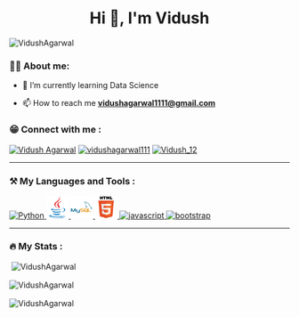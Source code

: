 <h1 align="center">Hi 👋, I'm Vidush</h1>

<p align="left"> <img src="https://komarev.com/ghpvc/?username=VidushAgarwal&label=Profile%20views&color=0e75b6&style=flat" alt="VidushAgarwal" /> </p>

### 👨‍💻 About me:

- 🌱 I’m currently learning Data Science

- 📫 How to reach me **vidushagarwal1111@gmail.com**

### 😁 Connect with me :

<p align="left">
<a href="https://www.linkedin.com/in/vidush-agarwal-a960b01b9/" target="blank"><img align="center" src="https://raw.githubusercontent.com/rahuldkjain/github-profile-readme-generator/master/src/images/icons/Social/linked-in-alt.svg" alt="Vidush Agarwal" height="30" width="40" /></a>
<a href="https://www.hackerrank.com/vidushagarwal111" target="blank"><img align="center" src="https://raw.githubusercontent.com/rahuldkjain/github-profile-readme-generator/master/src/images/icons/Social/hackerrank.svg" alt="vidushagarwal111" height="30" width="40" /></a>
<a href="https://leetcode.com/Vidush_12/" target="blank"><img align="center" src="https://raw.githubusercontent.com/rahuldkjain/github-profile-readme-generator/master/src/images/icons/Social/leet-code.svg" alt="Vidush_12" height="30" width="40" /></a>
</p>

---

### ⚒️ My Languages and Tools :

<p align="left"> <a href="https://www.python.org/" target="_blank" rel="noreferrer"> <img src="https://s3.dualstack.us-east-2.amazonaws.com/pythondotorg-assets/media/community/logos/python-logo-only.png" alt="Python" width="40" height="40"/> </a><a href="https://www.java.com" target="_blank" rel="noreferrer"> <img src="https://raw.githubusercontent.com/devicons/devicon/master/icons/java/java-original.svg" alt="java" width="40" height="40"/> <a href="https://www.mysql.com/" target="_blank" rel="noreferrer"> <img src="https://raw.githubusercontent.com/devicons/devicon/master/icons/mysql/mysql-original-wordmark.svg" alt="mysql" width="40" height="40"/> </a> <a href="https://www.w3.org/html/" target="_blank" rel="noreferrer"> <img src="https://raw.githubusercontent.com/devicons/devicon/master/icons/html5/html5-original-wordmark.svg" alt="html5" width="40" height="40"/> </a>  </a> <a href="https://git-scm.com/" target="_blank" rel="noreferrer"> <img src="https://git-scm.com/images/logos/logomark-orange@2x.png" alt="javascript" width="40" height="40"/> </a> <a href="https://www.microsoft.com/en-us/microsoft-365/excel" target="_blank" rel="noreferrer"> <img src="https://play-lh.googleusercontent.com/37EzETO6gZyKmCg2kBIFX1e9gkubxZrVa5fHJ6yOaa7VvEShHjKv2RdtwnZt9Sk258s" alt="bootstrap" width="40" height="40"/> </a>  </p>  

--- 
### :fire: My Stats :

<p>&nbsp;<img align="center" src="https://github-readme-stats.vercel.app/api?username=VidushAgarwal&show_icons=true&locale=en" alt="VidushAgarwal" /></p>

<p><img align="center" src="https://github-readme-streak-stats.herokuapp.com/?user=VidushAgarwal&" alt="VidushAgarwal" /></p>

<p><img align="center" src="https://github-readme-stats.vercel.app/api/top-langs?username=VidushAgarwal&show_icons=true&locale=en&layout=compact" alt="VidushAgarwal" /></p>
